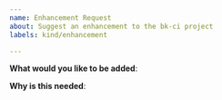 ```yaml
---
name: Enhancement Request
about: Suggest an enhancement to the bk-ci project
labels: kind/enhancement

---
```

<!-- Please only use this template for submitting enhancement requests -->

**What would you like to be added**:

**Why is this needed**: